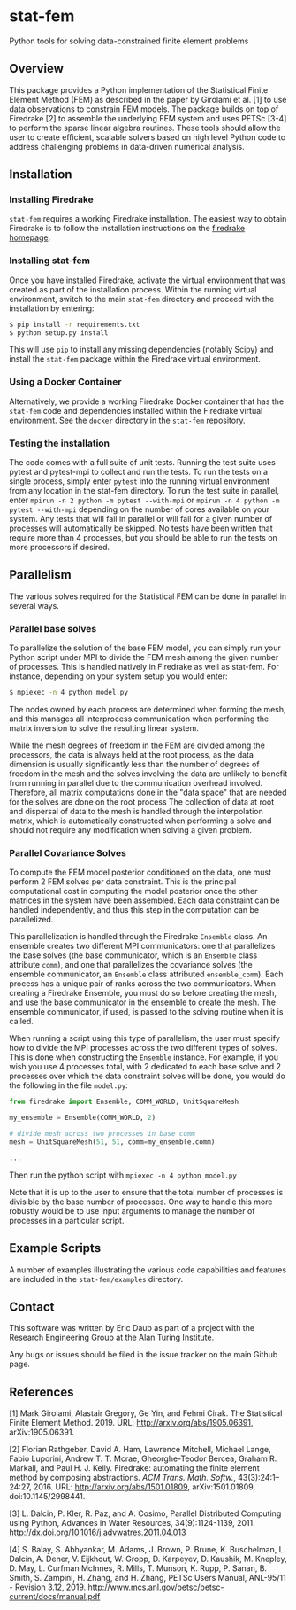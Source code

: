 # stat-fem

Python tools for solving data-constrained finite element problems

## Overview

This package provides a Python implementation of the Statistical Finite Element Method (FEM) as
described in the paper by Girolami et al. [1] to use data observations to constrain
FEM models. The package builds on top of Firedrake [2] to assemble the underlying FEM system
and uses PETSc [3-4] to perform the sparse linear algebra routines. These tools should allow
the user to create efficient, scalable solvers based on high level Python code to address
challenging problems in data-driven numerical analysis.

## Installation

### Installing Firedrake

`stat-fem` requires a working Firedrake installation. The easiest way to obtain Firedrake is to
follow the installation instructions on the [firedrake homepage](https://www.firedrakeproject.org).

### Installing stat-fem

Once you have installed Firedrake, activate the virtual environment that was created as part of
the installation process. Within the running virtual environment, switch to the main `stat-fem`
directory and proceed with the installation by entering:

```bash
$ pip install -r requirements.txt
$ python setup.py install
```

This will use `pip` to install any missing dependencies (notably Scipy) and install the `stat-fem`
package within the Firedrake virtual environment.

### Using a Docker Container

Alternatively, we provide a working Firedrake Docker container that has the `stat-fem` code
and dependencies installed within the Firedrake virtual environment. See the `docker`
directory in the `stat-fem` repository.

### Testing the installation

The code comes with a full suite of unit tests. Running the test suite uses pytest and pytest-mpi
to collect and run the tests. To run the tests on a single process, simply enter `pytest` into
the running virtual environment from any location in the stat-fem directory. To run the test
suite in parallel, enter `mpirun -n 2 python -m pytest --with-mpi` or
`mpirun -n 4 python -m pytest --with-mpi` depending on the number of cores available on your
system. Any tests that will fail in parallel or will fail for a given number of processes will
automatically be skipped. No tests have been written that require more than 4 processes, but
you should be able to run the tests on more processors if desired.

## Parallelism

The various solves required for the Statistical FEM can be done in parallel in several ways.

### Parallel base solves

To parallelize the solution of the base FEM model, you can simply run your Python script under MPI
to divide the FEM mesh among the given number of processes. This is handled natively in Firedrake
as well as stat-fem. For instance, depending on your system setup you would enter:

```bash
$ mpiexec -n 4 python model.py
```

The nodes owned by each process are determined when forming the mesh, and this manages all interprocess
communication when performing the matrix inversion to solve the resulting linear system.

While the mesh degrees of freedom in the FEM are divided among the processors, the data is always
held at the root process, as the data dimension is usually significantly less than the number
of degrees of freedom in the mesh and the solves involving the data are unlikely to benefit from
running in parallel due to the communication overhead involved. Therefore, all matrix computations
done in the "data space" that are needed for the solves are done on the root process The collection
of data at root and dispersal of data to the mesh is handled through the interpolation matrix, which
is automatically constructed when performing a solve and should not require any modification when
solving a given problem.

### Parallel Covariance Solves

To compute the FEM model posterior conditioned on the data, one must perform 2 FEM solves per data
constraint. This is the principal computational cost in computing the model posterior once the
other matrices in the system have been assembled. Each data constraint can be handled independently,
and thus this step in the computation can be parallelized.

This parallelization is handled through the Firedrake `Ensemble` class. An ensemble creates
two different MPI communicators: one that parallelizes the base solves (the base communicator,
which is an `Ensemble` class attribute `comm`), and one that parallelizes the covariance solves
(the ensemble communicator, an `Ensemble` class attributed `ensemble_comm`). Each process has a
unique pair of ranks across the two communicators. When creating a Firedrake Ensemble, you must
do so before creating the mesh, and use the base communicator in the ensemble to create the mesh.
The ensemble communicator, if used, is passed to the solving routine when it is called.

When running a script using this type of parallelism, the user must specify how to divide the
MPI processes across the two different types of solves. This is done when constructing the
`Ensemble` instance. For example, if you wish you use 4 processes total, with 2 dedicated to each
base solve and 2 processes over which the data constraint solves will be done, you would do the
following in the file `model.py`:

```python
from firedrake import Ensemble, COMM_WORLD, UnitSquareMesh

my_ensemble = Ensemble(COMM_WORLD, 2)

# divide mesh across two processes in base comm
mesh = UnitSquareMesh(51, 51, comm=my_ensemble.comm)

...
```

Then run the python script with `mpiexec -n 4 python model.py`

Note that it is up to the user to ensure that the total number of processes is divisible by the base
number of processes. One way to handle this more robustly would be to use input arguments to manage
the number of processes in a particular script.

## Example Scripts

A number of examples illustrating the various code capabilities and features are included in
the `stat-fem/examples` directory.

## Contact

This software was written by Eric Daub as part of a project with the Research Engineering Group at the
Alan Turing Institute.

Any bugs or issues should be filed in the issue tracker on the main Github page.

## References

[1] Mark Girolami, Alastair Gregory, Ge Yin, and Fehmi Cirak. The Statistical Finite Element
    Method. 2019. URL: http://arxiv.org/abs/1905.06391, arXiv:1905.06391.

[2] Florian Rathgeber, David A. Ham, Lawrence Mitchell, Michael Lange, Fabio Luporini,
    Andrew T. T. Mcrae, Gheorghe-Teodor Bercea, Graham R. Markall, and Paul H. J. Kelly.
    Firedrake: automating the finite element method by composing abstractions. *ACM Trans.
    Math. Softw.*, 43(3):24:1–24:27, 2016. URL: http://arxiv.org/abs/1501.01809,
    arXiv:1501.01809, doi:10.1145/2998441.

[3] L. Dalcin, P. Kler, R. Paz, and A. Cosimo, Parallel Distributed Computing using Python,
    Advances in Water Resources, 34(9):1124-1139, 2011.
    http://dx.doi.org/10.1016/j.advwatres.2011.04.013

[4] S. Balay, S. Abhyankar, M. Adams, J. Brown, P. Brune, K. Buschelman, L. Dalcin, A. Dener,
    V. Eijkhout, W. Gropp, D. Karpeyev, D. Kaushik, M. Knepley, D. May, L. Curfman McInnes,
    R. Mills, T. Munson, K. Rupp, P. Sanan, B. Smith, S. Zampini, H. Zhang, and H. Zhang,
    PETSc Users Manual, ANL-95/11 - Revision 3.12, 2019.
    http://www.mcs.anl.gov/petsc/petsc-current/docs/manual.pdf
